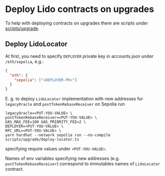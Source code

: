# Deploy Lido contracts on upgrades

To help with deploying contracts on upgrades there are scripts under [scripts/upgrade](/scripts/upgrade).

## Deploy LidoLocator

At first, you need to specify `DEPLOYER` private key in accounts.json under `/eth/sepolia`, e.g.:

```json
{
  "eth": {
    "sepolia": ["<DEPLOYER-PK>"]
  }
}
```

E. g. to deploy `LidoLocator` implementation with new addresses for `legacyOracle` and `postTokenRebaseReceiver`
on Sepolia run

```shell
legacyOracle=<PUT-YOU-VALUE> \
postTokenRebaseReceiver=<PUT-YOU-VALUE> \
GAS_MAX_FEE=100 GAS_PRIORITY_FEE=2 \
DEPLOYER=<PUT-YOU-VALUE> \
RPC_URL=<PUT-YOU-VALUE> \
yarn hardhat --network sepolia run --no-compile scripts/upgrade/deploy-locator.ts
```

specifying require values under `<PUT-YOU-VALUE>`.

Names of env variables specifying new addresses (e.g. `postTokenRebaseReceiver`) correspond to immutables names of `LidoLocator` contract.
